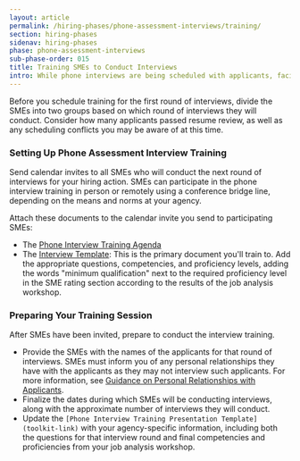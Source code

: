 ```yaml
---
layout: article
permalink: /hiring-phases/phone-assessment-interviews/training/
section: hiring-phases
sidenav: hiring-phases
phase: phone-assessment-interviews
sub-phase-order: 015
title: Training SMEs to Conduct Interviews
intro: While phone interviews are being scheduled with applicants, facilitate a mandatory two-hour interview training for all SMEs who will conduct the next round of interviews that explains how to conduct structured interviews and assess an applicant’s proficiency with the required competencies based on their responses.
---
```


Before you schedule training for the first round of interviews, divide the SMEs into two groups based on which round of interviews they will conduct. Consider how many applicants passed resume review, as well as any scheduling conflicts you may be aware of at this time.

### Setting Up Phone Assessment Interview Training

Send calendar invites to all SMEs who will conduct the next round of interviews for your hiring action. SMEs can participate in the phone interview training in person or remotely using a conference bridge line, depending on the means and norms at your agency.

Attach these documents to the calendar invite you send to participating SMEs:
- The <a href="{{site.baseurl}}/toolkit/phone-assessment-interviews/phone-interview-training-agenda/">Phone Interview Training Agenda</a>
- The <a href="{{ site.baseurl }}/toolkit/assessment-strategy/phone-interview-template.docx">Interview Template</a>: This is the primary document you'll train to. Add the appropriate questions, competencies, and proficiency levels, adding the words "minimum qualification" next to the required proficiency level in the SME rating section according to the results of the job analysis workshop.

### Preparing Your Training Session

After SMEs have been invited, prepare to conduct the interview training.

- Provide the SMEs with the names of the applicants for that round of interviews. SMEs must inform you of any personal relationships they have with the applicants as they may not interview such applicants. For more information, see <a href="{{site.baseurl}}/toolkit/phone-assessment-interviews/personal-relationships/">Guidance on Personal Relationships with Applicants</a>.
- Finalize the dates during which SMEs will be conducting interviews, along with the approximate number of interviews they will conduct.
- Update the `[Phone Interview Training Presentation Template](toolkit-link)` with your agency-specific information, including both the questions for that interview round and final competencies and proficiencies from your job analysis workshop.
